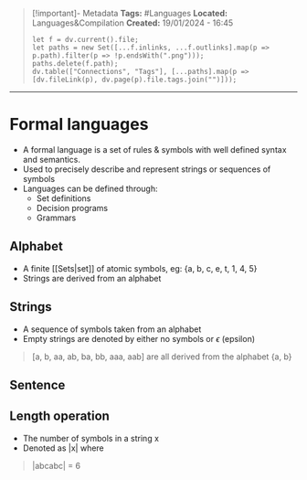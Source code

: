 > [!important]- Metadata
> **Tags:** #Languages 
> **Located:** Languages&Compilation
> **Created:** 19/01/2024 - 16:45
> ```dataviewjs
> let f = dv.current().file;
> let paths = new Set([...f.inlinks, ...f.outlinks].map(p => p.path).filter(p => !p.endsWith(".png")));
> paths.delete(f.path);
> dv.table(["Connections", "Tags"], [...paths].map(p => [dv.fileLink(p), dv.page(p).file.tags.join("")]));
> ```

___
# Formal languages
- A formal language is a set of rules & symbols with well defined syntax and semantics. 
- Used to precisely describe and represent strings or sequences of symbols
- Languages can be defined through:
	- Set definitions 
	- Decision programs 
	- Grammars

## Alphabet
- A finite [[Sets|set]] of atomic symbols, eg: {a, b, c, e, t, 1, 4, 5}
- Strings are derived from an alphabet 

## Strings
- A sequence of symbols taken from an alphabet 
- Empty strings are denoted by either no symbols or $\epsilon$ (epsilon)

> [a, b, aa, ab, ba, bb, aaa, aab] are all derived from the alphabet {a, b}

## Sentence


## Length operation
- The number of symbols in a string x
- Denoted as |x| where 

> |abcabc| = 6
